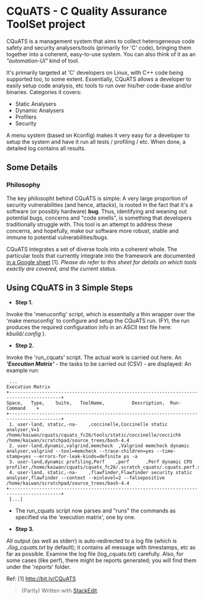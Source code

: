 # CQuATS - C Quality Assurance ToolSet project

CQuATS is a management system that aims to collect heterogeneous code safety and security analysers/tools (primarily for 'C' code), bringing them together into a coherent, easy-to-use system. You can also think of it as an *"automation-UI"* kind of tool.

It's primarily targeted at 'C' developers on Linux, with C++ code being supported too, to some extent. Essentially, CQuATS allows a developer to easily setup code analysis, etc tools to run over his/her code-base and/or  binaries.
Categories it covers:
 - Static Analysers
 - Dynamic Analysers   
 - Profilers   
 - Security

A menu system (based on Kconfig) makes it very easy for a developer to setup the system and have it run all tests / profiling / etc.  When done, a detailed log contains all results.

## Some Details

### Philosophy
The key philosopht behind CQuATS is simple:
 A very large proportion of security vulnerabilities (and hence, attacks), is rooted in the fact that it's a software (or possibly hardware) **bug**. Thus, identifying and weaning out potential bugs, concerns and "code smells", is something that developers traditionally struggle with. This tool is an attempt to address these concerns, and hopefully, make our software more robust, stable and immune to potential vulnerabilities/bugs.
 

CQuATS integrates a set of diverse tools into a coherent whole.
The particular tools that currently integrate into the framework are
documented [in a Google sheet](http://bit.ly/CQuATS) [1]. *Please do refer to this sheet for details on which tools exactly are covered, and the current status.*


## Using CQuATS in 3 Simple Steps

 - **Step 1.**

Invoke the 'menuconfig' script, which is essentially a thin wrapper over
the 'make menuconfig' to configure and setup the CQuATS run.
(FYI, the run produces the required configuration info in an ASCII text file here: *kbuild/.config* ).

- **Step  2.**

Invoke the 'run_cquats' script. The actual work is carried out here. 
An **_'Execution Matrix'_** - the tasks to be carried out (CSV) - are displayed:
An example run:

     ...
    Execution Matrix
    +-----------------------------------------------------------------------------------------+
    Space,   Type,    Suite,   ToolName,          Description,  Run-Command    +
    +-----------------------------------------------------------------------------------------+
     1. user-land, static,-na-    ,coccinelle,Coccinelle static analyser,V=1 /home/kaiwan/cquats/cquats_fc26/tools/static/coccinelle/coccichk /home/kaiwan/scratchpad/source_trees/bash-4.4
     2. user-land,dynamic,valgrind,memcheck  ,Valgrind memcheck dynamic analyser,valgrind --tool=memcheck --trace-children=yes --time-stamp=yes --errors-for-leak-kinds=definite ps -a
     3. user-land,dynamic profiling,Perf    ,perf      ,Perf dynamic CPU profiler,/home/kaiwan/cquats/cquats_fc26/.scratch_cquats/.cquats.perf.sh 
     4. user-land, static,-na-    ,flawfinder,Flawfinder security static analyser,flawfinder --context --minlevel=2 --falsepositive /home/kaiwan/scratchpad/source_trees/bash-4.4
    +-----------------------------------------------------------------------------------------+
     [...]

- The run_cquats script now parses and "runs" the commands as specified via the
'execution matrix', one by one.

- **Step 3.**

All output (as well as stderr) is auto-redirected to a log file (which is
*./log_cquats.txt* by default); it contains all message with timestamps, etc as far as possible. Examine the log file (log_cquats.txt) carefully.
Also, for some cases (like perf), there might be reports generated; you will find them under the '*reports*' folder.


Ref:
[1] http://bit.ly/CQuATS


> (Partly) Written with [StackEdit](https://stackedit.io/).
